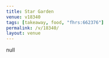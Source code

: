 ```yaml
---
title: Star Garden
venue: v18340
tags: [takeaway, food, "fhrs:662376"]
permalink: /v/18340/
layout: venue
---
```

null